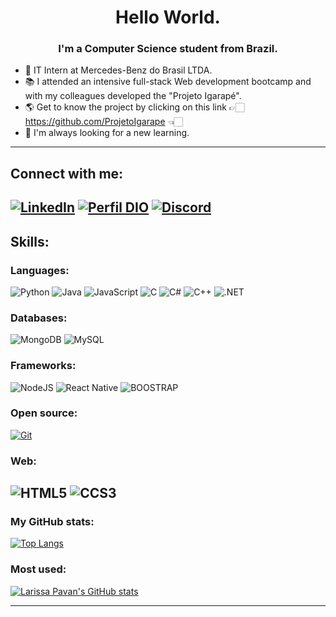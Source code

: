 <h1 align="center">Hello World.</h1> 
<h3 align="center">I'm a Computer Science student from Brazil.</h3>

- 🌟 IT Intern at Mercedes-Benz do Brasil LTDA.
- 📚 I attended an intensive full-stack Web development bootcamp and with my colleagues developed the "Projeto Igarapé".
- 🌎 Get to know the project by clicking on this link 👉🏻 https://github.com/ProjetoIgarape 👈🏻
- 👀 I'm always looking for a new learning.

  
---
<h2 align="left">Connect with me:</h2>

[![LinkedIn](https://img.shields.io/badge/LinkedIn-000?style=for-the-badge&logo=linkedin&logoColor=0E76A8)](https://www.linkedin.com/in/larissacpavan/)
[![Perfil DIO](https://img.shields.io/badge/-Meu%20Perfil%20na%20DIO-000?style=for-the-badge)](https://web.dio.me/users/larispavan/) 
[![Discord](https://img.shields.io/badge/Discord-000?style=for-the-badge&logo=discord)](https://www.discord.com/in/lacpav/)
---

<h2 align="left">Skills:</h2>

<h3 align="left">Languages:</h3>

![Python](https://img.shields.io/badge/Python-000?style=for-the-badge&logo=python)
![Java](https://img.shields.io/badge/Java-000?style=for-the-badge&logo=java)
![JavaScript](https://img.shields.io/badge/JavaScript-000?style=for-the-badge&logo=javascript)
![C](https://img.shields.io/badge/C-000?style=for-the-badge&logo=c)
![C#](https://img.shields.io/badge/C%23-000?style=for-the-badge&logo=c-sharp&logoColor=823085)
![C++](https://img.shields.io/badge/C%2B%2B-000?style=for-the-badge&logo=c%2B%2B&logoColor=00599C)
![.NET](https://img.shields.io/badge/.NET-000?style=for-the-badge&logo=css3&logoColor=264CE4)


<h3 align="left">Databases:</h3>

![MongoDB](https://img.shields.io/badge/MongoDb-000?style=for-the-badge&logo=MongoDb)
![MySQL](https://img.shields.io/badge/MySql-000?style=for-the-badge&logo=MySql)

<h3 align="left">Frameworks:</h3>

![NodeJS](https://img.shields.io/badge/nodeJS-000?style=for-the-badge&logo=node.js)
![React Native](https://img.shields.io/badge/React_Native-000?style=for-the-badge&logo=react)
![BOOSTRAP](https://img.shields.io/badge/BOOTSTRAP-000?style=for-the-badge&logo=css3&logoColor=264CE4)

<h3 align="left">Open source:</h3>

[![Git](https://img.shields.io/badge/Git-000?style=for-the-badge&logo=git&logoColor=E94D5F)](https://git-scm.com/doc)

<h3 align="left">Web:</h3>

![HTML5](https://img.shields.io/badge/HTML5-000?style=for-the-badge&logo=html5)
![CCS3](https://img.shields.io/badge/CSS3-000?style=for-the-badge&logo=css3&logoColor=264CE4)
---

<h3 align="left"> My GitHub stats:</h3>

[![Top Langs](https://github-readme-stats.vercel.app/api?username=larissacpavan&theme=algolia&show_icons=true)](https://github.com/saifurrahman1193)

<h3 align="left">Most used:</h3>

[![Larissa Pavan's GitHub stats](https://github-readme-stats.vercel.app/api/top-langs?username=larissacpavan&hide=html,scss,stylus,blade,jupyter%20notebook,python,css,shell,batchfile,dockerfile,typescript&theme=algolia&show_icons=true)](https://github.com/larissacpavan)

---
